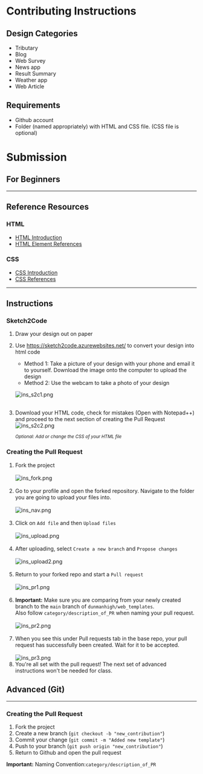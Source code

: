 # Contributing Instructions

## Design Categories

- Tributary
- Blog
- Web Survey
- News app
- Result Summary
- Weather app
- Web Article

## Requirements

- Github account
- Folder (named appropriately) with HTML and CSS file. (CSS file is optional)

# Submission

## For Beginners

---

## Reference Resources

### HTML

- [HTML Introduction](https://www.w3schools.com/html/html_intro.asp)
- [HTML Element References](https://www.w3schools.com/tags/)

### CSS

- [CSS Introduction](https://www.w3schools.com/css/css_intro.asp)
- [CSS References](https://www.w3schools.com/cssref/)

---

## Instructions

### Sketch2Code

1. Draw your design out on paper
2. Use <https://sketch2code.azurewebsites.net/> to convert your design into html code
    - Method 1: Take a picture of your design with your phone and email it to yourself. Download the image onto the computer to upload the design
    - Method 2: Use the webcam to take a photo of your design

    ![ins_s2c1.png](img/ins_s2c1.png)<br><br>

3. Download your HTML code, check for mistakes (Open with Notepad++) and proceed to the next section of creating the Pull Request
![ins_s2c2.png](img/ins_s2c2.jpeg)

    <sup> *Optional: Add or change the CSS of your HTML file*</sup>

### Creating the Pull Request

1. Fork the project<br><br>
![ins_fork.png](img/ins_fork.png)<br><br>
2. Go to your profile and open the forked repository. Navigate to the folder you are going to upload your files into.<br><br>
![ins_nav.png](img/ins_nav.png)<br><br>
3. Click on `Add file` and then `Upload files`<br><br>
![ins_upload.png](img/ins_upload1.png)<br><br>
4. After uploading, select `Create a new branch` and `Propose changes`<br><br>
![ins_upload2.png](img/ins_upload2.png)<br><br>
5. Return to your forked repo and start a `Pull request`<br><br>
![ins_pr1.png](img/ins_pr1.png)<br><br>
6. **Important:** Make sure you are comparing from your newly created branch to the `main` branch of `dunmanhigh/web_templates`.<br>
Also follow `category/description_of_PR` when naming your pull request.<br><br>
![ins_pr2.png](img/ins_pr2.png)<br><br>
7. When you see this under Pull requests tab in the base repo, your pull request has successfully been created. Wait for it to be accepted.<br><br>
![ins_pr3.png](img/ins_pr3.png)
8. You're all set with the pull request! The next set of advanced instructions won't be needed for class.

## Advanced (Git)

---

### Creating the Pull Request

1. Fork the project
2. Create a new branch (`git checkout -b "new_contribution"`)
3. Commit your change (`git commit -m "Added new template"`)
4. Push to your branch (`git push origin "new_contribution"`)
5. Return to Github and open the pull request

**Important:** Naming Convention:`category/description_of_PR`
